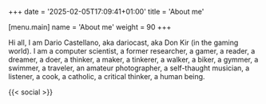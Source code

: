 +++
date = '2025-02-05T17:09:41+01:00'
title = 'About me'

[menu.main]
name = 'About me'
weight = 90
+++

Hi all, I am Dario Castellano, aka dariocast, aka Don Kir (in the gaming world). I am a computer scientist, a former researcher, a gamer, a reader, a dreamer, a doer, a thinker, a maker, a tinkerer, a walker, a biker, a gymmer, a swimmer, a traveler, an amateur photographer, a self-thaught musician, a listener, a cook, a catholic, a critical thinker, a human being.

{{< social >}}
